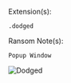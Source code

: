 Extension(s): 
```
.dodged
 ```
Ransom Note(s): 
```
Popup Window
```
![Dodged](https://github.com/user-attachments/assets/6a6fe9b1-131a-4e3f-b9ec-a5146fbb98f9)
